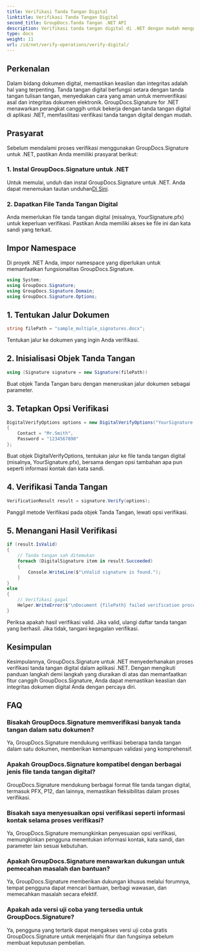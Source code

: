 ```yaml
---
title: Verifikasi Tanda Tangan Digital
linktitle: Verifikasi Tanda Tangan Digital
second_title: GroupDocs.Tanda Tangan .NET API
description: Verifikasi tanda tangan digital di .NET dengan mudah menggunakan GroupDocs.Signature. Pastikan keaslian dan integritas dokumen dengan mudah.
type: docs
weight: 11
url: /id/net/verify-operations/verify-digital/
---
```

## Perkenalan
Dalam bidang dokumen digital, memastikan keaslian dan integritas adalah hal yang terpenting. Tanda tangan digital berfungsi setara dengan tanda tangan tulisan tangan, menyediakan cara yang aman untuk memverifikasi asal dan integritas dokumen elektronik. GroupDocs.Signature for .NET menawarkan perangkat canggih untuk bekerja dengan tanda tangan digital di aplikasi .NET, memfasilitasi verifikasi tanda tangan digital dengan mudah.
## Prasyarat
Sebelum mendalami proses verifikasi menggunakan GroupDocs.Signature untuk .NET, pastikan Anda memiliki prasyarat berikut:
### 1. Instal GroupDocs.Signature untuk .NET
 Untuk memulai, unduh dan instal GroupDocs.Signature untuk .NET. Anda dapat menemukan tautan unduhan[Di Sini](https://releases.groupdocs.com/signature/net/).
### 2. Dapatkan File Tanda Tangan Digital
Anda memerlukan file tanda tangan digital (misalnya, YourSignature.pfx) untuk keperluan verifikasi. Pastikan Anda memiliki akses ke file ini dan kata sandi yang terkait.

## Impor Namespace
Di proyek .NET Anda, impor namespace yang diperlukan untuk memanfaatkan fungsionalitas GroupDocs.Signature.

```csharp
using System;
using GroupDocs.Signature;
using GroupDocs.Signature.Domain;
using GroupDocs.Signature.Options;
```
## 1. Tentukan Jalur Dokumen
```csharp
string filePath = "sample_multiple_signatures.docx";
```
Tentukan jalur ke dokumen yang ingin Anda verifikasi.
## 2. Inisialisasi Objek Tanda Tangan
```csharp
using (Signature signature = new Signature(filePath))
```
Buat objek Tanda Tangan baru dengan meneruskan jalur dokumen sebagai parameter.
## 3. Tetapkan Opsi Verifikasi
```csharp
DigitalVerifyOptions options = new DigitalVerifyOptions("YourSignature.pfx")
{
    Contact = "Mr.Smith",
    Password = "1234567890"
};
```
Buat objek DigitalVerifyOptions, tentukan jalur ke file tanda tangan digital (misalnya, YourSignature.pfx), bersama dengan opsi tambahan apa pun seperti informasi kontak dan kata sandi.
## 4. Verifikasi Tanda Tangan
```csharp
VerificationResult result = signature.Verify(options);
```
Panggil metode Verifikasi pada objek Tanda Tangan, lewati opsi verifikasi.
## 5. Menangani Hasil Verifikasi
```csharp
if (result.IsValid)
{
    // Tanda tangan sah ditemukan
    foreach (DigitalSignature item in result.Succeeded)
    {
        Console.WriteLine($"\nValid signature is found.");
    }
}
else
{
    // Verifikasi gagal
    Helper.WriteError($"\nDocument {filePath} failed verification process.");
}
```
Periksa apakah hasil verifikasi valid. Jika valid, ulangi daftar tanda tangan yang berhasil. Jika tidak, tangani kegagalan verifikasi.

## Kesimpulan
Kesimpulannya, GroupDocs.Signature untuk .NET menyederhanakan proses verifikasi tanda tangan digital dalam aplikasi .NET. Dengan mengikuti panduan langkah demi langkah yang diuraikan di atas dan memanfaatkan fitur canggih GroupDocs.Signature, Anda dapat memastikan keaslian dan integritas dokumen digital Anda dengan percaya diri.
## FAQ
### Bisakah GroupDocs.Signature memverifikasi banyak tanda tangan dalam satu dokumen?
Ya, GroupDocs.Signature mendukung verifikasi beberapa tanda tangan dalam satu dokumen, memberikan kemampuan validasi yang komprehensif.
### Apakah GroupDocs.Signature kompatibel dengan berbagai jenis file tanda tangan digital?
GroupDocs.Signature mendukung berbagai format file tanda tangan digital, termasuk PFX, P12, dan lainnya, memastikan fleksibilitas dalam proses verifikasi.
### Bisakah saya menyesuaikan opsi verifikasi seperti informasi kontak selama proses verifikasi?
Ya, GroupDocs.Signature memungkinkan penyesuaian opsi verifikasi, memungkinkan pengguna menentukan informasi kontak, kata sandi, dan parameter lain sesuai kebutuhan.
### Apakah GroupDocs.Signature menawarkan dukungan untuk pemecahan masalah dan bantuan?
Ya, GroupDocs.Signature memberikan dukungan khusus melalui forumnya, tempat pengguna dapat mencari bantuan, berbagi wawasan, dan memecahkan masalah secara efektif.
### Apakah ada versi uji coba yang tersedia untuk GroupDocs.Signature?
Ya, pengguna yang tertarik dapat mengakses versi uji coba gratis GroupDocs.Signature untuk menjelajahi fitur dan fungsinya sebelum membuat keputusan pembelian.